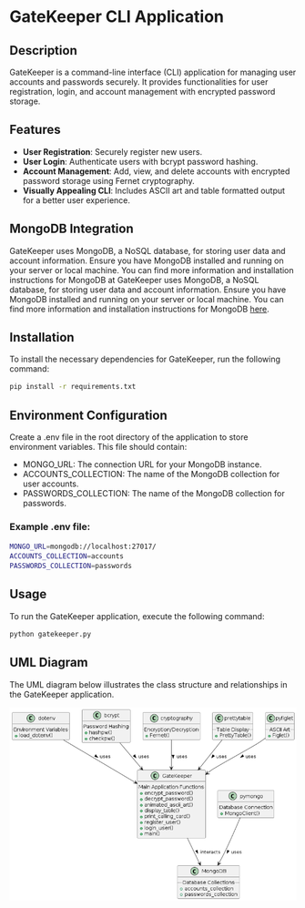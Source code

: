 # GateKeeper CLI Application

## Description
GateKeeper is a command-line interface (CLI) application for managing user accounts and passwords securely. It provides functionalities for user registration, login, and account management with encrypted password storage.

## Features
- **User Registration**: Securely register new users.
- **User Login**: Authenticate users with bcrypt password hashing.
- **Account Management**: Add, view, and delete accounts with encrypted password storage using Fernet cryptography.
- **Visually Appealing CLI**: Includes ASCII art and table formatted output for a better user experience.

## MongoDB Integration
GateKeeper uses MongoDB, a NoSQL database, for storing user data and account information. Ensure you have MongoDB installed and running on your server or local machine. You can find more information and installation instructions for MongoDB at GateKeeper uses MongoDB, a NoSQL database, for storing user data and account information. Ensure you have MongoDB installed and running on your server or local machine. You can find more information and installation instructions for MongoDB [here](https://docs.mongodb.com/manual/installation/). 

## Installation
To install the necessary dependencies for GateKeeper, run the following command:
```bash
pip install -r requirements.txt
```
## Environment Configuration
Create a .env file in the root directory of the application to store environment    variables. This file should contain:

- MONGO_URL: The connection URL for your MongoDB instance.
- ACCOUNTS_COLLECTION: The name of the MongoDB collection for user accounts.
- PASSWORDS_COLLECTION: The name of the MongoDB collection for passwords.

### Example .env file:
```bash
MONGO_URL=mongodb://localhost:27017/
ACCOUNTS_COLLECTION=accounts
PASSWORDS_COLLECTION=passwords
```

## Usage
To run the GateKeeper application, execute the following command:
```bash
python gatekeeper.py
```

## UML Diagram
The UML diagram below illustrates the class structure and relationships in the GateKeeper application.

![Diagram](./gatekeeper.png)
